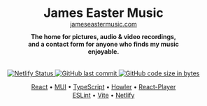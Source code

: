<center>
  <br/>
  <br/>
  <h1 style="margin-bottom: 0; border-bottom: none">James Easter Music</h1>
  <a href="https://james-easter-music.netlify.app">jameseastermusic.com</a>

  <br/>
  <p style="text-align: center; max-width: 350px; margin-top: 12px; margin-bottom: 16px">
    <strong>
      The home for pictures, audio & video recordings, and a contact form for anyone who finds my music enjoyable.
    </strong>
  </p>

  <br/>

  <a href="https://app.netlify.com/sites/james-easter-music/deploys">
    <img src="https://api.netlify.com/api/v1/badges/4e69038e-e171-4a0f-82b4-3c7fd7f76750/deploy-status" alt="Netlify Status">
  </a>
  <a href="https://github.com/jameseaster/music-website/activity">
    <img src="https://img.shields.io/github/last-commit/jameseaster/music-website?style=plastic" alt="GitHub last commit">
  </a>
  <a href="https://github.com/jameseaster/music-website">
    <img src="https://img.shields.io/github/languages/code-size/jameseaster/music-website?style=plastic" alt="GitHub code size in bytes">
  </a>

  <br/>
  <div align="center" >

[React](https://react.dev/) •
[MUI](https://mui.com/) •
[TypeScript](https://www.typescriptlang.org/) •
[Howler](https://howlerjs.com/) •
[React-Player](https://www.npmjs.com/package/react-player)

  </div>
  <div align="center" style="margin-top: -12px">

[ESLint](https://eslint.org/) •
[Vite](https://vite.dev/) •
[Netlify](https://www.netlify.com/)

  </div>
</center>

